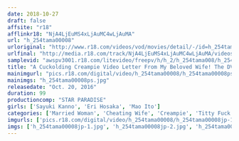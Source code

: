 ```yaml
---
date: 2018-10-27
draft: false
affsite: "r18"
afflinkr18: "NjA4LjEuMS4xLjAuMC4wLjAuMA"
url: "h_254tama00008"
urloriginal: "http://www.r18.com/videos/vod/movies/detail/-/id=h_254tama00008"
urlfinal: "http://media.r18.com/track/NjA4LjEuMS4xLjAuMC4wLjAuMA/videos/vod/movies/detail/-/id=h_254tama00008"
samplevid: "awspv3001.r18.com/litevideo/freepv/h/h_2/h_254tama008/h_254tama008_dmb_w.mp4"
title: "A Cuckolding Creampie Video Letter From My Beloved Wife! The DVD I Discovered At The Adult Video Arcade Contained A Shocking Video Of My Wife Having SEX"
mainimgurl: "pics.r18.com/digital/video/h_254tama00008/h_254tama00008ps.jpg"
mainimgs: "h_254tama00008ps.jpg"
releasedate: "Oct. 20, 2016"
duration: 99
productioncomp: "STAR PARADISE"
girls: ['Sayuki Kanno', 'Eri Hosaka', 'Mao Ito']
categories: ['Married Woman', 'Cheating Wife', 'Creampie', 'Titty Fuck', 'Hi-Def']
imgurls: ['pics.r18.com/digital/video/h_254tama00008/h_254tama00008jp-1.jpg', 'pics.r18.com/digital/video/h_254tama00008/h_254tama00008jp-2.jpg', 'pics.r18.com/digital/video/h_254tama00008/h_254tama00008jp-3.jpg', 'pics.r18.com/digital/video/h_254tama00008/h_254tama00008jp-4.jpg', 'pics.r18.com/digital/video/h_254tama00008/h_254tama00008jp-5.jpg', 'pics.r18.com/digital/video/h_254tama00008/h_254tama00008jp-6.jpg', 'pics.r18.com/digital/video/h_254tama00008/h_254tama00008jp-7.jpg', 'pics.r18.com/digital/video/h_254tama00008/h_254tama00008jp-8.jpg', 'pics.r18.com/digital/video/h_254tama00008/h_254tama00008jp-9.jpg', 'pics.r18.com/digital/video/h_254tama00008/h_254tama00008jp-10.jpg', 'pics.r18.com/digital/video/h_254tama00008/h_254tama00008jp-11.jpg', 'pics.r18.com/digital/video/h_254tama00008/h_254tama00008jp-12.jpg', 'pics.r18.com/digital/video/h_254tama00008/h_254tama00008jp-13.jpg', 'pics.r18.com/digital/video/h_254tama00008/h_254tama00008jp-14.jpg', 'pics.r18.com/digital/video/h_254tama00008/h_254tama00008jp-15.jpg', 'pics.r18.com/digital/video/h_254tama00008/h_254tama00008jp-16.jpg', 'pics.r18.com/digital/video/h_254tama00008/h_254tama00008jp-17.jpg', 'pics.r18.com/digital/video/h_254tama00008/h_254tama00008jp-18.jpg', 'pics.r18.com/digital/video/h_254tama00008/h_254tama00008jp-19.jpg', 'pics.r18.com/digital/video/h_254tama00008/h_254tama00008jp-20.jpg']
imgs: ['h_254tama00008jp-1.jpg', 'h_254tama00008jp-2.jpg', 'h_254tama00008jp-3.jpg', 'h_254tama00008jp-4.jpg', 'h_254tama00008jp-5.jpg', 'h_254tama00008jp-6.jpg', 'h_254tama00008jp-7.jpg', 'h_254tama00008jp-8.jpg', 'h_254tama00008jp-9.jpg', 'h_254tama00008jp-10.jpg', 'h_254tama00008jp-11.jpg', 'h_254tama00008jp-12.jpg', 'h_254tama00008jp-13.jpg', 'h_254tama00008jp-14.jpg', 'h_254tama00008jp-15.jpg', 'h_254tama00008jp-16.jpg', 'h_254tama00008jp-17.jpg', 'h_254tama00008jp-18.jpg', 'h_254tama00008jp-19.jpg', 'h_254tama00008jp-20.jpg']
---
```

